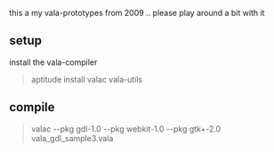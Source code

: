 this a my vala-prototypes from 2009 .. please play around a bit with it 

setup
-----

install the vala-compiler 

> aptitude install valac vala-utils 


compile 
-------
> valac --pkg gdl-1.0 --pkg webkit-1.0 --pkg gtk+-2.0 vala_gdl_sample3.vala  

